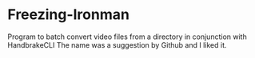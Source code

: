Freezing-Ironman
================

Program to batch convert video files from a directory in conjunction with HandbrakeCLI
The name was a suggestion by Github and I liked it.